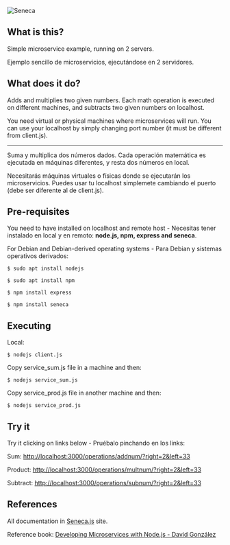 ![Seneca](http://senecajs.org/files/assets/seneca-logo.png)

## What is this? 
Simple microservice example, running on 2 servers.

Ejemplo sencillo de microservicios, ejecutándose en 2 servidores.


## What does it do?
Adds and multiplies two given numbers. Each math operation is executed on different machines, and subtracts two given numbers on localhost.

You need virtual or physical machines where microservices will run. You can use your localhost by simply changing port number (it must be different from client.js).

***

Suma y multiplica dos números dados. Cada operación matemática es ejecutada en máquinas diferentes, y resta dos números en local.

Necesitarás máquinas virtuales o físicas donde se ejecutarán los microservicios. Puedes usar tu localhost simplemete cambiando el puerto (debe ser diferente al de client.js).


## Pre-requisites
You need to have installed on localhost and remote host - Necesitas tener instalado en local y en remoto: __node.js, npm, express and seneca__.

For Debian and Debian-derived operating systems - Para Debian y sistemas operativos derivados:
```
$ sudo apt install nodejs

$ sudo apt install npm

$ npm install express

$ npm install seneca
```


## Executing
Local:
```
$ nodejs client.js
```
Copy service_sum.js file in a machine and then:
```
$ nodejs service_sum.js
```
Copy service_prod.js file in another machine and then:
```
$ nodejs service_prod.js
```


## Try it
 Try it clicking on links below - Pruébalo pinchando en los links:
 
 Sum: [http://localhost:3000/operations/addnum/?right=2&left=33](http://localhost:3000/operations/addnum/?right=2&left=33)
 	      
 Product: [http://localhost:3000/operations/multnum/?right=2&left=33](http://localhost:3000/operations/multnum/?right=2&left=33) 
 
 Subtract: [http://localhost:3000/operations/subnum/?right=2&left=33](http://localhost:3000/operations/subtnum/?right=2&left=33)


## References
All documentation in [Seneca.js](http://senecajs.org) site.

Reference book: [Developing Microservices with Node.js - David González](https://www.packtpub.com/web-development/developing-microservices-nodejs)
